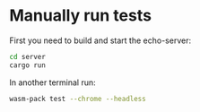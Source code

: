 # Manually run tests

First you need to build and start the echo-server:

```bash
cd server
cargo run
```

In another terminal run:

```bash
wasm-pack test --chrome --headless
```
